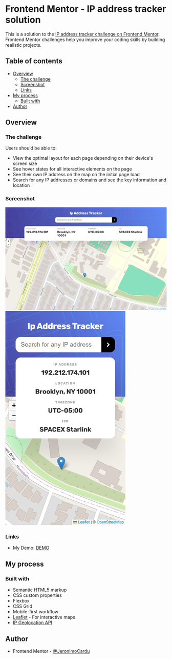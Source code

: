 # Frontend Mentor - IP address tracker solution

This is a solution to the [IP address tracker challenge on Frontend Mentor](https://www.frontendmentor.io/challenges/ip-address-tracker-I8-0yYAH0). Frontend Mentor challenges help you improve your coding skills by building realistic projects.

## Table of contents

- [Overview](#overview)
  - [The challenge](#the-challenge)
  - [Screenshot](#screenshot)
  - [Links](#links)
- [My process](#my-process)
  - [Built with](#built-with)
- [Author](#author)

## Overview

### The challenge

Users should be able to:

- View the optimal layout for each page depending on their device's screen size
- See hover states for all interactive elements on the page
- See their own IP address on the map on the initial page load
- Search for any IP addresses or domains and see the key information and location

### Screenshot

![DESKTOP](./assets/images/screenshot-desktop.png)
![MOBILE](./assets/images/screenshot-mobile.png)

### Links

- My Demo: [DEMO](https://ip-address-tracker-alpha-two.vercel.app/)

## My process

### Built with

- Semantic HTML5 markup
- CSS custom properties
- Flexbox
- CSS Grid
- Mobile-first workflow
- [Leaflet](https://leafletjs.com/) - For interactive maps
- [IP Geolocation API](https://geo.ipify.org/)

## Author

- Frontend Mentor - [@JeronimoCardu](https://www.frontendmentor.io/profile/JeronimoCardu)
